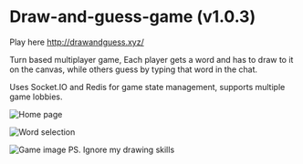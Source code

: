 # Draw-and-guess-game (v1.0.3)
Play here http://drawandguess.xyz/

Turn based multiplayer game, Each player gets a word and has to draw to it on the canvas, while others guess by typing that word in the chat.

Uses Socket.IO and Redis for game state management, supports multiple game lobbies.

![Home page](https://project-bucket-be.s3.ap-south-1.amazonaws.com/Screenshot+from+2021-04-02+03-15-17.png)

![Word selection](https://project-bucket-be.s3.ap-south-1.amazonaws.com/Screenshot+from+2021-04-02+03-15-43.png)

![Game image](https://project-bucket-be.s3.ap-south-1.amazonaws.com/Screenshot+from+2021-04-02+03-17-09.png)
PS. Ignore my drawing skills

